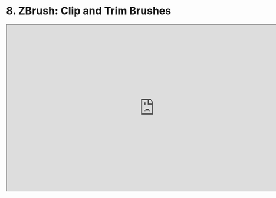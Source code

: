 # 8. ZBrush: Clip and Trim Brushes

<p><iframe src="https://www.youtube.com/embed/nuo1wxsDy2A?rel=0" width="800" height="450" allowfullscreen="allowfullscreen" allow="accelerometer; autoplay; clipboard-write; encrypted-media; gyroscope; picture-in-picture"></iframe></p>